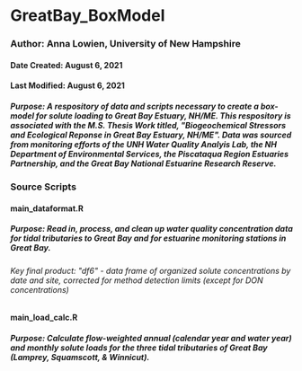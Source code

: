 # GreatBay_BoxModel

### Author: Anna Lowien, University of New Hampshire
#### Date Created: August 6, 2021
#### Last Modified: August 6, 2021
##### Purpose: A respository of data and scripts necessary to create a box-model for solute loading to Great Bay Estuary, NH/ME. This respository is associated with the M.S. Thesis Work titled, "Biogeochemical Stressors and Ecological Reponse in Great Bay Estuary, NH/ME". Data was sourced from monitoring efforts of the UNH Water Quality Analyis Lab, the NH Department of Environmental Services, the Piscataqua Region Estuaries Partnership, and the Great Bay National Estuarine Research Reserve. 


### **Source Scripts**
#### main_dataformat.R
##### Purpose: Read in, process, and clean up water quality concentration data for tidal tributaries to Great Bay and for estuarine monitoring stations in Great Bay. 
###### Key final product: "df6" - data frame of organized solute concentrations by date and site, corrected for method detection limits (except for DON concentrations)

#### main_load_calc.R
##### Purpose: Calculate flow-weighted annual (calendar year and water year) and monthly solute loads for the three tidal tributaries of Great Bay (Lamprey, Squamscott, & Winnicut). 
